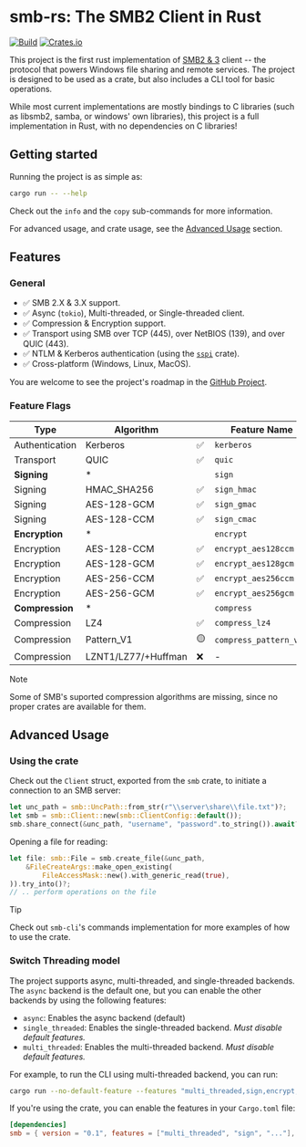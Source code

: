 # smb-rs: The SMB2 Client in Rust

[![Build](https://github.com/AvivNaaman/smb-rs/actions/workflows/build.yml/badge.svg)](https://github.com/AvivNaaman/smb-rs/actions/workflows/build.yml)
[![Crates.io](https://img.shields.io/crates/v/smb)](https://crates.io/crates/smb)

This project is the first rust implementation of [SMB2 & 3](https://learn.microsoft.com/en-us/openspecs/windows_protocols/ms-smb2/5606ad47-5ee0-437a-817e-70c366052962) client -- the protocol that powers Windows file sharing and remote services. The project is designed to be used as a crate, but also includes a CLI tool for basic operations.

While most current implementations are mostly bindings to C libraries (such as libsmb2, samba, or windows' own libraries), this project is a full implementation in Rust, with no dependencies on C libraries!

## Getting started
Running the project is as simple as:
```sh
cargo run -- --help
```
Check out the `info` and the `copy` sub-commands for more information.

For advanced usage, and crate usage, see the [Advanced Usage](#advanced-usage) section.
## Features
### General
- ✅ SMB 2.X & 3.X support.
- ✅ Async (`tokio`), Multi-threaded, or Single-threaded client.
- ✅ Compression & Encryption support.
- ✅ Transport using SMB over TCP (445), over NetBIOS (139), and over QUIC (443).
- ✅ NTLM & Kerberos authentication (using the [`sspi`](https://crates.io/crates/sspi) crate).
- ✅ Cross-platform (Windows, Linux, MacOS).

You are welcome to see the project's roadmap in the [GitHub Project](https://github.com/users/AvivNaaman/projects/2).

### Feature Flags
| Type            | Algorithm           |     | Feature Name           |
| --------------- | ------------------- | --- | ---------------------- |
| Authentication  | Kerberos            | ✅   | `kerberos`             |
| Transport       | QUIC                | ✅   | `quic`                 |
| **Signing**     | *                   |     | `sign`                 |
| Signing         | HMAC_SHA256         | ✅   | `sign_hmac`            |
| Signing         | AES-128-GCM         | ✅   | `sign_gmac`            |
| Signing         | AES-128-CCM         | ✅   | `sign_cmac`            |
| **Encryption**  | *                   |     | `encrypt`              |
| Encryption      | AES-128-CCM         | ✅   | `encrypt_aes128ccm`    |
| Encryption      | AES-128-GCM         | ✅   | `encrypt_aes128gcm`    |
| Encryption      | AES-256-CCM         | ✅   | `encrypt_aes256ccm`    |
| Encryption      | AES-256-GCM         | ✅   | `encrypt_aes256gcm`    |
| **Compression** | *                   |     | `compress`             |
| Compression     | LZ4                 | ✅   | `compress_lz4`         |
| Compression     | Pattern_V1          | 🟡   | `compress_pattern_v1`* |
| Compression     | LZNT1/LZ77/+Huffman | ❌   | -                      |

> [!NOTE] 
> Some of SMB's suported compression algorithms are missing, since no proper crates are available for them.

## Advanced Usage
### Using the crate
Check out the `Client` struct, exported from the `smb` crate, to initiate a connection to an SMB server:
```rust
let unc_path = smb::UncPath::from_str(r"\\server\share\\file.txt")?;
let smb = smb::Client::new(smb::ClientConfig::default());
smb.share_connect(&unc_path, "username", "password".to_string()).await?;
```

Opening a file for reading:
```rust
let file: smb::File = smb.create_file(&unc_path, 
    &FileCreateArgs::make_open_existing(
        FileAccessMask::new().with_generic_read(true),
)).try_into()?;
// .. perform operations on the file
```

>[!tip]
> Check out `smb-cli`'s commands implementation for more examples of how to use the crate.

### Switch Threading model
The project supports async, multi-threaded, and single-threaded backends. The `async` backend is the default one, but you can enable the other backends by using the following features:
- `async`: Enables the async backend (default)
- `single_threaded`: Enables the single-threaded backend. *Must disable default features.*
- `multi_threaded`: Enables the multi-threaded backend. *Must disable default features.*

For example, to run the CLI using multi-threaded backend, you can run:
```sh
cargo run --no-default-feature --features "multi_threaded,sign,encrypt,compress" -- --help
```
If you're using the crate, you can enable the features in your `Cargo.toml` file:
```toml
[dependencies]
smb = { version = "0.1", features = ["multi_threaded", "sign", "..."], no-default-features = true }
```